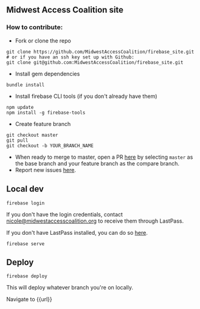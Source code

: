 ## Midwest Access Coalition site

### How to contribute:

* Fork or clone the repo
```
git clone https://github.com/MidwestAccessCoalition/firebase_site.git
# or if you have an ssh key set up with Github:
git clone git@github.com:MidwestAccessCoalition/firebase_site.git
```
* Install gem dependencies
```
bundle install
```

* Install firebase CLI tools (if you don't already have them)
```
npm update
npm install -g firebase-tools
```

* Create feature branch
```
git checkout master
git pull
git checkout -b YOUR_BRANCH_NAME
```
* When ready to merge to master, open a PR [here](https://github.com/MidwestAccessCoalition/firebase_site/compare) by selecting `master` as the base branch and your feature branch as the compare branch.
* Report new issues [here](https://github.com/MidwestAccessCoalition/firebase_site/issues/new).

## Local dev
```
firebase login
```
If you don't have the login credentials, contact nicole@midwestaccesscoalition.org to receive them through LastPass.

If you don't have LastPass installed, you can do so [here](https://lastpass.com/misc_download2.php).
```
firebase serve
```

## Deploy
```
firebase deploy
```
This will deploy whatever branch you're on locally.

Navigate to {{url}}
